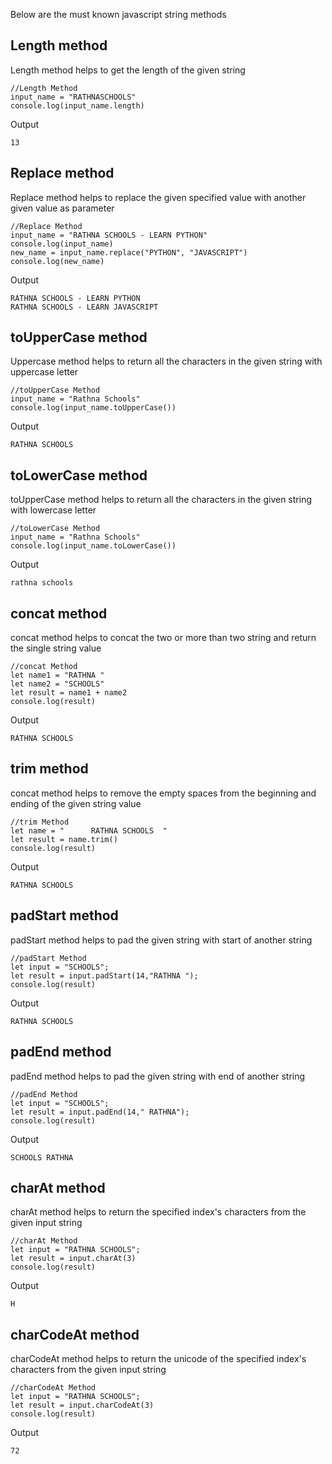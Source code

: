 Below are the must known javascript string methods

## **Length method**
Length method helps to get the length of the given string

    //Length Method
    input_name = "RATHNASCHOOLS"
    console.log(input_name.length)

 Output

    13

## **Replace method**
Replace method helps to replace the given specified value with another given value as parameter

    //Replace Method
    input_name = "RATHNA SCHOOLS - LEARN PYTHON"
    console.log(input_name)
    new_name = input_name.replace("PYTHON", "JAVASCRIPT")
    console.log(new_name)

 Output

    RATHNA SCHOOLS - LEARN PYTHON
    RATHNA SCHOOLS - LEARN JAVASCRIPT

## **toUpperCase method**
Uppercase method helps to return all the characters in the given string with uppercase letter

    //toUpperCase Method
    input_name = "Rathna Schools"
    console.log(input_name.toUpperCase())

 Output

    RATHNA SCHOOLS

## **toLowerCase method**
toUpperCase method helps to return all the characters in the given string with lowercase letter

    //toLowerCase Method
    input_name = "Rathna Schools"
    console.log(input_name.toLowerCase())

 Output

    rathna schools

## **concat method**
concat method helps to concat the two or more than two string and return the single string value

    //concat Method
    let name1 = "RATHNA "
    let name2 = "SCHOOLS"
    let result = name1 + name2
    console.log(result)

 Output

    RATHNA SCHOOLS

## **trim method**
concat method helps to remove the empty spaces from the beginning and ending of the given string value

    //trim Method
    let name = "      RATHNA SCHOOLS  "
    let result = name.trim()
    console.log(result)

 Output

    RATHNA SCHOOLS

## **padStart method**
padStart method helps to pad the given string with start of another string

    //padStart Method
    let input = "SCHOOLS";
    let result = input.padStart(14,"RATHNA ");
    console.log(result)

 Output

    RATHNA SCHOOLS

## **padEnd method**
padEnd method helps to pad the given string with end of another string

    //padEnd Method
    let input = "SCHOOLS";
    let result = input.padEnd(14," RATHNA");
    console.log(result)

 Output

    SCHOOLS RATHNA

## **charAt method**
charAt method helps to return the specified index's characters from the given input string

    //charAt Method
    let input = "RATHNA SCHOOLS";
    let result = input.charAt(3)
    console.log(result)

 Output

    H

## **charCodeAt method**
charCodeAt method helps to return the unicode of the specified index's characters from the given input string

    //charCodeAt Method
    let input = "RATHNA SCHOOLS";
    let result = input.charCodeAt(3)
    console.log(result)

 Output

    72